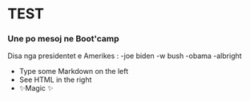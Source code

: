 # TEST
### Une po mesoj ne Boot'camp 



Disa nga presidentet e Amerikes :
-joe biden
-w bush
-obama
-albright

- Type some Markdown on the left
- See HTML in the right
- ✨Magic ✨